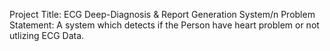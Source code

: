 Project Title: ECG Deep-Diagnosis & Report Generation System/n
Problem Statement: A system which detects if the Person have heart problem or not utlizing ECG Data.
